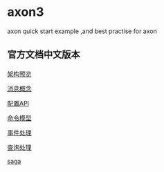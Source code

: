 # axon3
axon quick start example ,and best practise for axon 


## 官方文档中文版本 <p>
<a href='https://www.jianshu.com/p/df04088dff79' >架构预览</a><p>

<a href='https://www.jianshu.com/p/e973163048c3' >消息概念</a><p>
  
<a href='http://www.jianshu.com/p/a40bad8276bc' >配置API</a><p>
  
<a href='http://www.jianshu.com/p/4f93d837f1fe' >命令模型</a><p>
  
<a href='http://www.jianshu.com/p/95f8471b67e2' >事件处理</a><p>  

<a href='http://www.jianshu.com/p/3bf7b000296b' >查询处理</a><p>  

<a href='http://www.jianshu.com/p/39be51179d9a' >saga</a><p>  
  
  
  
  
  
